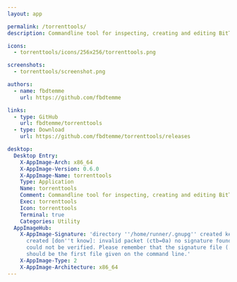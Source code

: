 ```yaml
---
layout: app

permalink: /torrenttools/
description: Commandline tool for inspecting, creating and editing BitTorrent metafiles.

icons:
  - torrenttools/icons/256x256/torrenttools.png

screenshots:
  - torrenttools/screenshot.png

authors:
  - name: fbdtemme
    url: https://github.com/fbdtemme

links:
  - type: GitHub
    url: fbdtemme/torrenttools
  - type: Download
    url: https://github.com/fbdtemme/torrenttools/releases

desktop:
  Desktop Entry:
    X-AppImage-Arch: x86_64
    X-AppImage-Version: 0.6.0
    X-AppImage-Name: torrenttools
    Type: Application
    Name: torrenttools
    Comment: Commandline tool for inspecting, creating and editing BitTorrent metafiles.
    Exec: torrenttools
    Icon: torrenttools
    Terminal: true
    Categories: Utility
  AppImageHub:
    X-AppImage-Signature: 'directory ''/home/runner/.gnupg'' created keybox ''/home/runner/.gnupg/pubring.kbx''
      created [don''t know]: invalid packet (ctb=0a) no signature found the signature
      could not be verified. Please remember that the signature file (.sig or .asc)
      should be the first file given on the command line.'
    X-AppImage-Type: 2
    X-AppImage-Architecture: x86_64
---
```

